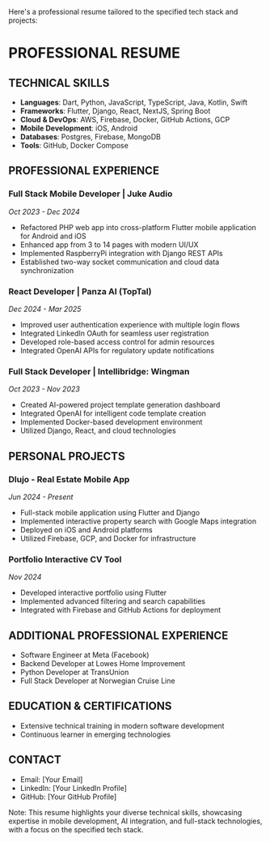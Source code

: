 Here's a professional resume tailored to the specified tech stack and projects:

# PROFESSIONAL RESUME

## TECHNICAL SKILLS
- **Languages**: Dart, Python, JavaScript, TypeScript, Java, Kotlin, Swift
- **Frameworks**: Flutter, Django, React, NextJS, Spring Boot
- **Cloud & DevOps**: AWS, Firebase, Docker, GitHub Actions, GCP
- **Mobile Development**: iOS, Android
- **Databases**: Postgres, Firebase, MongoDB
- **Tools**: GitHub, Docker Compose

## PROFESSIONAL EXPERIENCE

### Full Stack Mobile Developer | Juke Audio
*Oct 2023 - Dec 2024*
- Refactored PHP web app into cross-platform Flutter mobile application for Android and iOS
- Enhanced app from 3 to 14 pages with modern UI/UX
- Implemented RaspberryPi integration with Django REST APIs
- Established two-way socket communication and cloud data synchronization

### React Developer | Panza AI (TopTal)
*Dec 2024 - Mar 2025*
- Improved user authentication experience with multiple login flows
- Integrated LinkedIn OAuth for seamless user registration
- Developed role-based access control for admin resources
- Integrated OpenAI APIs for regulatory update notifications

### Full Stack Developer | Intellibridge: Wingman
*Oct 2023 - Nov 2023*
- Created AI-powered project template generation dashboard
- Integrated OpenAI for intelligent code template creation
- Implemented Docker-based development environment
- Utilized Django, React, and cloud technologies

## PERSONAL PROJECTS

### Dlujo - Real Estate Mobile App
*Jun 2024 - Present*
- Full-stack mobile application using Flutter and Django
- Implemented interactive property search with Google Maps integration
- Deployed on iOS and Android platforms
- Utilized Firebase, GCP, and Docker for infrastructure

### Portfolio Interactive CV Tool
*Nov 2024*
- Developed interactive portfolio using Flutter
- Implemented advanced filtering and search capabilities
- Integrated with Firebase and GitHub Actions for deployment

## ADDITIONAL PROFESSIONAL EXPERIENCE
- Software Engineer at Meta (Facebook)
- Backend Developer at Lowes Home Improvement
- Python Developer at TransUnion
- Full Stack Developer at Norwegian Cruise Line

## EDUCATION & CERTIFICATIONS
- Extensive technical training in modern software development
- Continuous learner in emerging technologies

## CONTACT
- Email: [Your Email]
- LinkedIn: [Your LinkedIn Profile]
- GitHub: [Your GitHub Profile]

Note: This resume highlights your diverse technical skills, showcasing expertise in mobile development, AI integration, and full-stack technologies, with a focus on the specified tech stack.